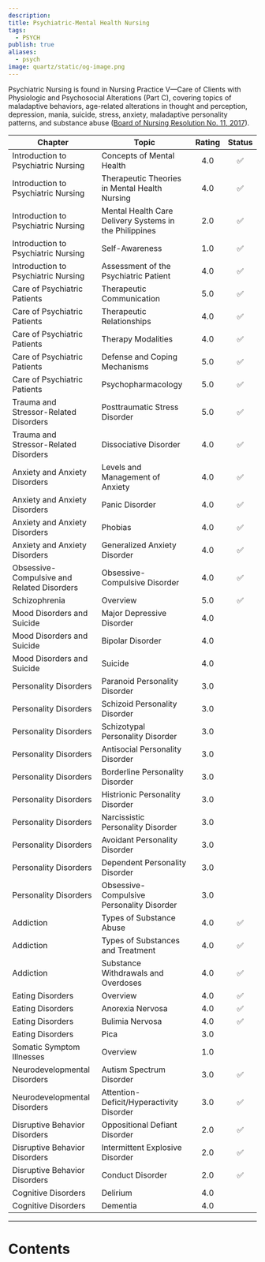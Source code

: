 ```yaml
---
description: 
title: Psychiatric-Mental Health Nursing
tags:
  - PSYCH
publish: true
aliases:
  - psych
image: quartz/static/og-image.png
---
```

Psychiatric Nursing is found in Nursing Practice V—Care of Clients with Physiologic and Psychosocial Alterations (Part C), covering topics of maladaptive behaviors, age-related alterations in thought and perception, depression, mania, suicide, stress, anxiety, maladaptive personality patterns, and substance abuse ([Board of Nursing Resolution No. 11, 2017](https://www.prc.gov.ph/uploaded/documents/PRB_BON_Reso2017-11.pdf)).

| Chapter                                    | Topic                                                  | Rating | Status |
| ------------------------------------------ | ------------------------------------------------------ | :----: | :----: |
| Introduction to Psychiatric Nursing        | Concepts of Mental Health                              |  4.0   |   ✅    |
| Introduction to Psychiatric Nursing        | Therapeutic Theories in Mental Health Nursing          |  4.0   |   ✅    |
| Introduction to Psychiatric Nursing        | Mental Health Care Delivery Systems in the Philippines |  2.0   |   ✅    |
| Introduction to Psychiatric Nursing        | Self-Awareness                                         |  1.0   |   ✅    |
| Introduction to Psychiatric Nursing        | Assessment of the Psychiatric Patient                  |  4.0   |   ✅    |
| Care of Psychiatric Patients               | Therapeutic Communication                              |  5.0   |   ✅    |
| Care of Psychiatric Patients               | Therapeutic Relationships                              |  4.0   |   ✅    |
| Care of Psychiatric Patients               | Therapy Modalities                                     |  4.0   |   ✅    |
| Care of Psychiatric Patients               | Defense and Coping Mechanisms                          |  5.0   |   ✅    |
| Care of Psychiatric Patients               | Psychopharmacology                                     |  5.0   |   ✅    |
| Trauma and Stressor-Related Disorders      | Posttraumatic Stress Disorder                          |  5.0   |   ✅    |
| Trauma and Stressor-Related Disorders      | Dissociative Disorder                                  |  4.0   |   ✅    |
| Anxiety and Anxiety Disorders              | Levels and Management of Anxiety                       |  4.0   |   ✅    |
| Anxiety and Anxiety Disorders              | Panic Disorder                                         |  4.0   |   ✅    |
| Anxiety and Anxiety Disorders              | Phobias                                                |  4.0   |   ✅    |
| Anxiety and Anxiety Disorders              | Generalized Anxiety Disorder                           |  4.0   |   ✅    |
| Obsessive-Compulsive and Related Disorders | Obsessive-Compulsive Disorder                          |  4.0   |   ✅    |
| Schizophrenia                              | Overview                                               |  5.0   |   ✅    |
| Mood Disorders and Suicide                 | Major Depressive Disorder                              |  4.0   |        |
| Mood Disorders and Suicide                 | Bipolar Disorder                                       |  4.0   |        |
| Mood Disorders and Suicide                 | Suicide                                                |  4.0   |        |
| Personality Disorders                      | Paranoid Personality Disorder                          |  3.0   |        |
| Personality Disorders                      | Schizoid Personality Disorder                          |  3.0   |        |
| Personality Disorders                      | Schizotypal Personality Disorder                       |  3.0   |        |
| Personality Disorders                      | Antisocial Personality Disorder                        |  3.0   |        |
| Personality Disorders                      | Borderline Personality Disorder                        |  3.0   |        |
| Personality Disorders                      | Histrionic Personality Disorder                        |  3.0   |        |
| Personality Disorders                      | Narcissistic Personality Disorder                      |  3.0   |        |
| Personality Disorders                      | Avoidant Personality Disorder                          |  3.0   |        |
| Personality Disorders                      | Dependent Personality Disorder                         |  3.0   |        |
| Personality Disorders                      | Obsessive-Compulsive Personality Disorder              |  3.0   |        |
| Addiction                                  | Types of Substance Abuse                               |  4.0   |   ✅    |
| Addiction                                  | Types of Substances and Treatment                      |  4.0   |   ✅    |
| Addiction                                  | Substance Withdrawals and Overdoses                    |  4.0   |   ✅    |
| Eating Disorders                           | Overview                                               |  4.0   |   ✅    |
| Eating Disorders                           | Anorexia Nervosa                                       |  4.0   |   ✅    |
| Eating Disorders                           | Bulimia Nervosa                                        |  4.0   |   ✅    |
| Eating Disorders                           | Pica                                                   |  3.0   |        |
| Somatic Symptom Illnesses                  | Overview                                               |  1.0   |        |
| Neurodevelopmental Disorders               | Autism Spectrum Disorder                               |  3.0   |   ✅    |
| Neurodevelopmental Disorders               | Attention-Deficit/Hyperactivity Disorder               |  3.0   |   ✅    |
| Disruptive Behavior Disorders              | Oppositional Defiant Disorder                          |  2.0   |   ✅    |
| Disruptive Behavior Disorders              | Intermittent Explosive Disorder                        |  2.0   |   ✅    |
| Disruptive Behavior Disorders              | Conduct Disorder                                       |  2.0   |   ✅    |
| Cognitive Disorders                        | Delirium                                               |  4.0   |        |
| Cognitive Disorders                        | Dementia                                               |  4.0   |        |

___

# Contents
